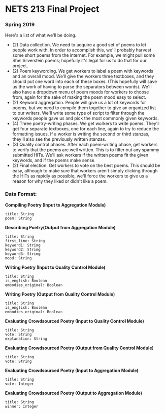 # NETS 213 Final Project
### Spring 2019

Here's a list of what we'll be doing.
* (2) Data collection. We need to acquire a good set of poems to let people work with. In order to accomplish this, we'll probably harvest some short poems from the internet. For example, we might pull some Shel Silverstein poems; hopefully it's legal for us to do that for our project.
* (2) Poem keywording. We get workers to label a poem with keywords and an overall mood. We'll give the workers three textboxes, and they should put one word into each of these boxes. (This hopefully will save us the work of having to parse the separators between words). We'll also have a dropdown menu of poem moods for workers to choose from, again for the sake of making the poem mood easy to select.
* (2) Keyword aggregation. People will give us a lot of keywords for poems, but we need to compile them together to give an organized list to our writers. We'll write some type of script to filter through the keywords people gave us and pick the most commonly given keywords.
* (4) Three poetry-writing phases. We get workers to write poems. They'll get four separate textboxes, one for each line, again to try to reduce the formatting issues. If a worker is writing the second or third stanzas, they'll also see the previously written stanzas.
* (3) Quality control phases. After each poem-writing phase, get workers to verify that the poems are well written. This is to filter out any spammy submitted HITs. We'll ask workers if the written poems fit the given keywords, and if the poems make sense.
* (2) Final election. Get workers to vote on the best poems. This should be easy, although to make sure that workers aren't simply clicking through the HITs as rapidly as possible, we'll force the workers to give us a reason for why they liked or didn't like a poem.



### Data Format:

**Compiling Poetry (Input to Aggregation Module)**
```
title: String
poem: String
```

**Describing Poetry(Output from Aggregation Module)**
```	
title: String
first_line: String
keyword1: String
keyword2: String
keyword3: String
mood: String
```

**Writing Poetry (Input to Quality Control Module)**
```
title: String
is_english: Boolean
embodies_original: Boolean
```

**Writing Poetry (Output from Quality Control Module)**
```
title: String
is_english: Boolean
embodies_original: Boolean
```

**Evaluating Crowdsourced Poetry (Input to Quality Control Module)**
```
title: String
vote: String
explanation: String
```

**Evaluating Crowdsourced Poetry (Output from Quality Control Module)**
```
title: String
vote: String
````

**Evaluating Crowdsourced Poetry (Input to Aggregation Module)**
```
title: String
vote: Integer
```

**Evaluating Crowdsourced Poetry (Output to Aggregation Module)**
```
title: String
winner: Integer
```